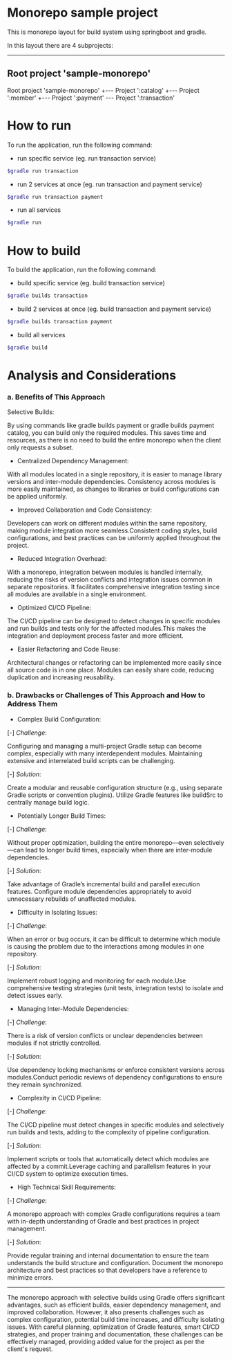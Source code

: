 # Monorepo sample project

This is monorepo layout for build system using springboot and gradle. 

In this layout there are 4 subprojects:


------------------------------------------------------------
Root project 'sample-monorepo'
------------------------------------------------------------

Root project 'sample-monorepo'
+--- Project ':catalog'
+--- Project ':member'
+--- Project ':payment'
\--- Project ':transaction'

# How to run

To run the application, run the following command:

* run specific service (eg. run transaction service)

```bash
$gradle run transaction
```

* run 2 services at once (eg. run transaction and payment service)

```bash
$gradle run transaction payment
```

* run all services

```bash
$gradle run
```

# How to build

To build the application, run the following command:

* build specific service (eg. build transaction service)

```bash
$gradle builds transaction
```

* build 2 services at once (eg. build transaction and payment service)

```bash
$gradle builds transaction payment
```

* build all services

```bash
$gradle build
```

# Analysis and Considerations

### a. Benefits of This Approach 
Selective Builds:

By using commands like gradle builds payment or gradle builds payment catalog, you can build only the required modules. This saves time and resources, as there is no need to build the entire monorepo when the client only requests a subset.

* Centralized Dependency Management:

With all modules located in a single repository, it is easier to manage library versions and inter-module dependencies. Consistency across modules is more easily maintained, as changes to libraries or build configurations can be applied uniformly.

* Improved Collaboration and Code Consistency:

Developers can work on different modules within the same repository, making module integration more seamless.Consistent coding styles, build configurations, and best practices can be uniformly applied throughout the project.

* Reduced Integration Overhead:

With a monorepo, integration between modules is handled internally, reducing the risks of version conflicts and integration issues common in separate repositories. It facilitates comprehensive integration testing since all modules are available in a single environment.

* Optimized CI/CD Pipeline:

The CI/CD pipeline can be designed to detect changes in specific modules and run builds and tests only for the affected modules.This makes the integration and deployment process faster and more efficient.

* Easier Refactoring and Code Reuse:

Architectural changes or refactoring can be implemented more easily since all source code is in one place.
Modules can easily share code, reducing duplication and increasing reusability.


### b. Drawbacks or Challenges of This Approach and How to Address Them

* Complex Build Configuration:

[-] *Challenge*:

Configuring and managing a multi-project Gradle setup can become complex, especially with many interdependent modules. Maintaining extensive and interrelated build scripts can be challenging.

[-] *Solution*:

Create a modular and reusable configuration structure (e.g., using separate Gradle scripts or convention plugins). Utilize Gradle features like buildSrc to centrally manage build logic.

* Potentially Longer Build Times:

[-] *Challenge*:

Without proper optimization, building the entire monorepo—even selectively—can lead to longer build times, especially when there are inter-module dependencies.

[-] *Solution*:

Take advantage of Gradle’s incremental build and parallel execution features. Configure module dependencies appropriately to avoid unnecessary rebuilds of unaffected modules.

* Difficulty in Isolating Issues:

[-] *Challenge*:

When an error or bug occurs, it can be difficult to determine which module is causing the problem due to the interactions among modules in one repository.

[-] *Solution*:

Implement robust logging and monitoring for each module.Use comprehensive testing strategies (unit tests, integration tests) to isolate and detect issues early.

* Managing Inter-Module Dependencies:

[-] *Challenge*:

There is a risk of version conflicts or unclear dependencies between modules if not strictly controlled.

[-] *Solution*:

Use dependency locking mechanisms or enforce consistent versions across modules.Conduct periodic reviews of dependency configurations to ensure they remain synchronized.

* Complexity in CI/CD Pipeline:

[-] *Challenge*:

The CI/CD pipeline must detect changes in specific modules and selectively run builds and tests, adding to the complexity of pipeline configuration.

[-] *Solution*:

Implement scripts or tools that automatically detect which modules are affected by a commit.Leverage caching and parallelism features in your CI/CD system to optimize execution times.

* High Technical Skill Requirements:

[-] *Challenge*:

A monorepo approach with complex Gradle configurations requires a team with in-depth understanding of Gradle and best practices in project management.

[-] *Solution*:

Provide regular training and internal documentation to ensure the team understands the build structure and configuration. Document the monorepo architecture and best practices so that developers have a reference to minimize errors.

------------------------------------------------------------

The monorepo approach with selective builds using Gradle offers significant advantages, such as efficient builds, easier dependency management, and improved collaboration. However, it also presents challenges such as complex configuration, potential build time increases, and difficulty isolating issues. With careful planning, optimization of Gradle features, smart CI/CD strategies, and proper training and documentation, these challenges can be effectively managed, providing added value for the project as per the client's request.

